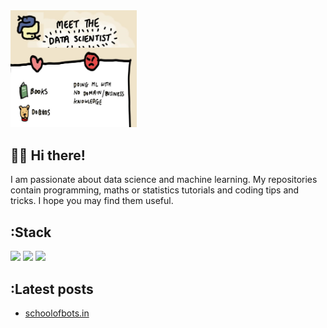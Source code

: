 <img src="./meet_harshv.jpg" width="40%" height="40%">  
<br>  

## :technologist: Hi there!
I am passionate about data science and machine learning. My repositories contain programming, maths or statistics tutorials and coding tips and tricks. I hope you may find them useful.  

## :Stack
![](https://img.shields.io/badge/Language-Python-blue) ![](https://img.shields.io/badge/Theory-Statistics-orange) ![](https://img.shields.io/badge/Theory-Mathematics-orange)
## :Latest posts  
<!-- BLOG-POST-LIST:START -->
- [schoolofbots.in](https://schoolofbots.in/)
<!-- BLOG-POST-LIST:END -->
